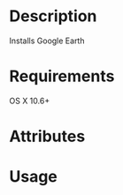 Description
===========
Installs Google Earth

Requirements
============
OS X 10.6+

Attributes
==========

Usage
=====


